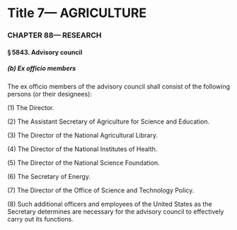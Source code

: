 
# Title 7— AGRICULTURE
### CHAPTER 88— RESEARCH
#### § 5843. Advisory council
##### (b) Ex officio members

The ex officio members of the advisory council shall consist of the following persons (or their designees):

(1) The Director.

(2) The Assistant Secretary of Agriculture for Science and Education.

(3) The Director of the National Agricultural Library.

(4) The Director of the National Institutes of Health.

(5) The Director of the National Science Foundation.

(6) The Secretary of Energy.

(7) The Director of the Office of Science and Technology Policy.

(8) Such additional officers and employees of the United States as the Secretary determines are necessary for the advisory council to effectively carry out its functions.
